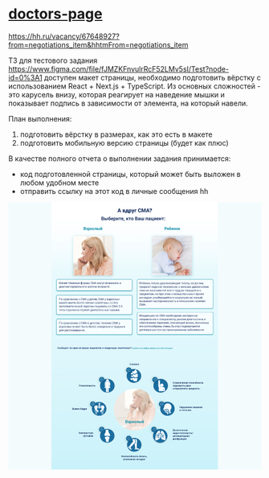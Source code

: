 # [doctors-page](doctors-page.vercel.app)

https://hh.ru/vacancy/67648927?from=negotiations_item&hhtmFrom=negotiations_item

ТЗ для тестового задания
https://www.figma.com/file/fJMZKFnvulrRcF52LMv5sI/Test?node-id=0%3A1 доступен макет страницы, необходимо подготовить вёрстку с использованием React + Next.js + TypeScript. Из основных сложностей - это карусель внизу, которая реагирует на наведение мышки и показывает подпись в зависимости от элемента, на который навели.

План выполнения:
1) подготовить вёрстку в размерах, как это есть в макете
2) подготовить мобильную версию страницы (будет как плюс)

В качестве полного отчета о выполнении задания принимается:
- код подготовленной страницы, который может быть выложен в любом удобном месте
- отправить ссылку на этот код в личные сообщения hh


![Image alt](https://github.com/AlexandrKarpovich/doctors-page/blob/main/public/demo.jpg)